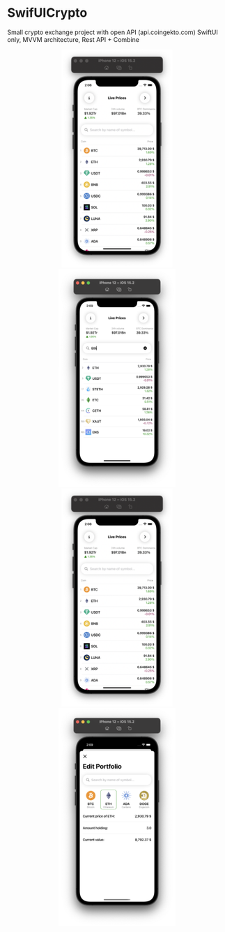 # SwifUICrypto


Small crypto exchange project with open API (api.coingekto.com)
SwiftUI only, MVVM architecture, Rest API + Combine


<div align="center">
<img src="screenshots/home.png" height="500" alt="Screenshot"/>
<img src="screenshots/search.png" height="500" alt="Screenshot"/>
<img src="screenshots/home.png" height="500" alt="Screenshot"/>
<img src="screenshots/editportfolio.png" height="500" alt="Screenshot"/>
</div>
